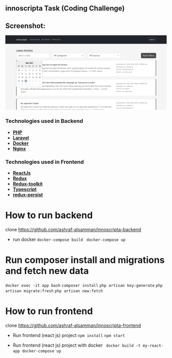 
## innoscripta Task  (Coding Challenge)


## Screenshot:
![Screenshot](screenshot.png "")

### Technologies used in Backend
- **[PHP](https://php.net/)**
- **[Laravel](https://laravel.com/)**
- **[Docker](https://docker.com/)**
- **[Nginx](https://www.nginx.com/)**


### Technologies used in Frontend
- **[ReactJs](https://reactjs.org/)**
- **[Redux](https://redux.js.org/)**
- **[Redux-toolkit](https://redux-toolkit.js.org/)**
- **[Typescript](https://www.typescriptlang.org/)**
- **[redux-persist](https://www.npmjs.com/package/redux-persist)**
  
  
# How to run backend
clone 
https://github.com/ashraf-alsamman/innoscripta-backend

- run docker
 `docker-compose build `
 `docker-compose up`
  
# Run composer install and migrations and fetch new data

`docker exec -it app bash`
`composer install`
`php artisan key:generate`
`php artisan migrate:fresh`
`php artisan new:fetch`
# How to run frontend
  clone 
  https://github.com/ashraf-alsamman/innoscripta-frontend

- Run frontend (react js) project
 `npm install`
 `npm start`
  
- Run frontend (react js) project with docker 
 ` docker build -t my-react-app docker-compose up`




 

 

 
